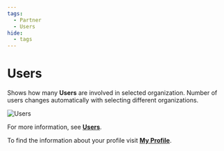 ```yaml
---
tags:
  - Partner
  - Users
hide:
  - tags
---
```


# **Users**

Shows how many **Users** are involved in selected organization. Number of users changes automatically with selecting different organizations.

![Users](https://cloud.tcpro.cz:30100/swift/v1/KEY_c5d050a1634d4ed1984f3844813f1a1d/doc-images/partner/dashboard/users/users.png "Users")

For more information, see [**Users**](../users).

To find the information about your profile visit [**My Profile**](../../my-profile).
